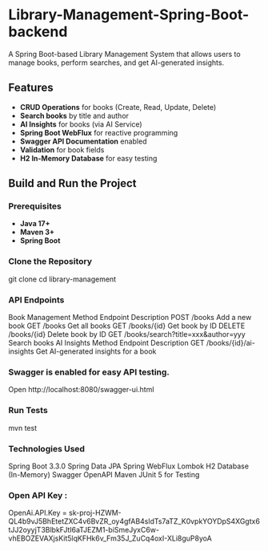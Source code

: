 # Library-Management-Spring-Boot-backend

A Spring Boot-based Library Management System that allows users to manage books, perform searches, and get AI-generated insights.

##  Features
- **CRUD Operations** for books (Create, Read, Update, Delete)
- **Search books** by title and author
- **AI Insights** for books (via AI Service)
- **Spring Boot WebFlux** for reactive programming
- **Swagger API Documentation** enabled
- **Validation** for book fields
- **H2 In-Memory Database** for easy testing


## Build and Run the Project

### **Prerequisites**
- **Java 17+**
- **Maven 3+**
- **Spring Boot**

### **Clone the Repository**

git clone 
cd library-management

### API Endpoints
Book Management
Method	         Endpoint	                            Description
POST	            /books	                            Add a new book
GET	              /books	                            Get all books
GET	              /books/{id}	                        Get book by ID
DELETE	          /books/{id}	                        Delete book by ID
GET	              /books/search?title=xxx&author=yyy	Search books
AI Insights
Method	         Endpoint	                            Description
GET	            /books/{id}/ai-insights	              Get AI-generated insights for a book


###  Swagger is enabled for easy API testing.

Open http://localhost:8080/swagger-ui.html

### Run Tests
mvn test

### Technologies Used
  Spring Boot 3.3.0
  Spring Data JPA
  Spring WebFlux
  Lombok
  H2 Database (In-Memory)
  Swagger OpenAPI
  Maven
  JUnit 5 for Testing

### Open API Key :
OpenAi.API.Key = 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

